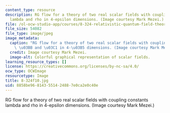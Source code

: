 ```yaml
---
content_type: resource
description: RG flow for a theory of two real scalar fields with coupling constants
  lambda and rho in 4-epsilon dimensions. (Image courtesy Mark Mezei.)
file: /ol-ocw-studio-app/courses/8-324-relativistic-quantum-field-theory-ii-fall-2010/8858be968143551424887e0ca2e0c40e_8-324f10.jpg
file_size: 54082
file_type: image/jpeg
image_metadata:
  caption: "RG flow for a theory of two real scalar fields with coupling constants\
    \ \u03BB and \u03C1 in 4-\u03B5 dimensions. (Image courtesy Mark Mezei.)"
  credit: Image courtesy Mark Mezei.
  image-alt: Colorful graphical representation of scalar fields.
learning_resource_types: []
license: https://creativecommons.org/licenses/by-nc-sa/4.0/
ocw_type: OCWImage
resourcetype: Image
title: 8-324f10.jpg
uid: 8858be96-8143-5514-2488-7e0ca2e0c40e
---
```

RG flow for a theory of two real scalar fields with coupling constants lambda and rho in 4-epsilon dimensions. (Image courtesy Mark Mezei.)
